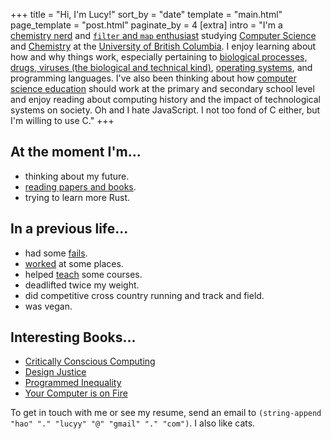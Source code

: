 +++
title = "Hi, I'm Lucy!"
sort_by = "date"
template = "main.html"
page_template = "post.html"
paginate_by = 4
[extra]
intro = "I'm a [chemistry nerd](/blog/courses/lifesci/_index.md) and [`filter` and `map` enthusiast](/blog/courses/cpscmath/_index.md) studying [Computer Science](https://www.cs.ubc.ca/) and [Chemistry](https://www.chem.ubc.ca/) at the [University of British Columbia](https://www.ubc.ca/). I enjoy learning about how and why things work, especially pertaining to [biological processes, drugs, viruses (the biological and technical kind)](/blog/papers/lifescience/_index.md), [operating systems](/blog/compsci/computers/#you-better-trust-your-operating-system), and programming languages. I've also been thinking about how [computer science education](@/blog/papers/compsci/_index.md) should work at the primary and secondary school level and enjoy reading about computing history and the impact of technological systems on society. Oh and I hate JavaScript. I not too fond of C either, but I'm willing to use C."
+++

<div class="flex-col">
<div>

## At the moment I'm...
- thinking about my future.
- [reading papers and books](@/blog/papers/_index.md).
- trying to learn more Rust.

</div>

<div>

## In a previous life...
- had some [fails](@/blog/me/fails.md).
- [worked](@/blog/me/experience.md) at some places.
- helped [teach](@/blog/me/experience.md) some courses.
- deadlifted twice my weight.
- did competitive cross country running and track and field.
- was vegan.

</div>
</div>

<div>

## Interesting Books...
- [Critically Conscious Computing](@/blog/papers/compsci/ccc.md)
- [Design Justice](@/blog/papers/compsci/design-justice.md)
- [Programmed Inequality](https://mitpress.mit.edu/books/programmed-inequality)
- [Your Computer is on Fire](https://mitpress.mit.edu/books/your-computer-fire)

</div>

To get in touch with me or see my resume, send an email to `(string-append "hao" "." "lucyy" "@" "gmail" "." "com")`. I also like cats.



